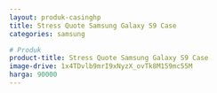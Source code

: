 ```yaml
---
layout: produk-casinghp
title: Stress Quote Samsung Galaxy S9 Case
categories: samsung

# Produk
product-title: Stress Quote Samsung Galaxy S9 Case
image-drive: 1x4TDvlb9mrI9xNyzX_ovTk8M159mc55M
harga: 90000
---
```

